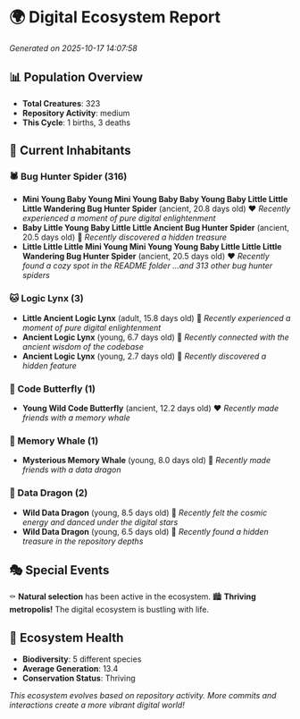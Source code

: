 # 🌍 Digital Ecosystem Report
*Generated on 2025-10-17 14:07:58*

## 📊 Population Overview
- **Total Creatures**: 323
- **Repository Activity**: medium
- **This Cycle**: 1 births, 3 deaths

## 👥 Current Inhabitants

### 🕷️ Bug Hunter Spider (316)
- **Mini Young Baby Young Mini Young Baby Baby Young Baby Little Little Little Wandering Bug Hunter Spider** (ancient, 20.8 days old) ❤️
  *Recently experienced a moment of pure digital enlightenment*
- **Baby Little Young Baby Little Little Ancient Bug Hunter Spider** (ancient, 20.5 days old) 💛
  *Recently discovered a hidden treasure*
- **Little Little Little Mini Young Mini Young Young Baby Little Little Little Wandering Bug Hunter Spider** (ancient, 20.5 days old) ❤️
  *Recently found a cozy spot in the README folder*
  *...and 313 other bug hunter spiders*

### 🐱 Logic Lynx (3)
- **Little Ancient Logic Lynx** (adult, 15.8 days old) 💛
  *Recently experienced a moment of pure digital enlightenment*
- **Ancient Logic Lynx** (young, 6.7 days old) 💚
  *Recently connected with the ancient wisdom of the codebase*
- **Ancient Logic Lynx** (young, 2.7 days old) 💚
  *Recently discovered a hidden feature*

### 🦋 Code Butterfly (1)
- **Young Wild Code Butterfly** (ancient, 12.2 days old) ❤️
  *Recently made friends with a memory whale*

### 🐋 Memory Whale (1)
- **Mysterious Memory Whale** (young, 8.0 days old) 💚
  *Recently made friends with a data dragon*

### 🐉 Data Dragon (2)
- **Wild Data Dragon** (young, 8.5 days old) 💚
  *Recently felt the cosmic energy and danced under the digital stars*
- **Wild Data Dragon** (young, 6.5 days old) 💚
  *Recently found a hidden treasure in the repository depths*

## 🎭 Special Events

⚰️ **Natural selection** has been active in the ecosystem.
🏙️ **Thriving metropolis!** The digital ecosystem is bustling with life.

## 🔬 Ecosystem Health
- **Biodiversity**: 5 different species
- **Average Generation**: 13.4
- **Conservation Status**: Thriving

*This ecosystem evolves based on repository activity. More commits and interactions create a more vibrant digital world!*